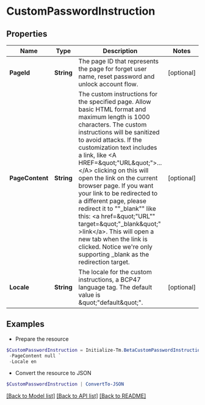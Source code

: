# CustomPasswordInstruction
## Properties

Name | Type | Description | Notes
------------ | ------------- | ------------- | -------------
**PageId** | **String** | The page ID that represents the page for forget user name, reset password and unlock account flow. | [optional] 
**PageContent** | **String** | The custom instructions for the specified page. Allow basic HTML format and maximum length is 1000 characters. The custom instructions will be sanitized to avoid attacks. If the customization text includes a link, like &lt;A HREF&#x3D;\&quot;&quot;URL\&quot;&quot;&gt;...&lt;/A&gt; clicking on this will open the link on the current browser page. If you want your link to be redirected to a different page, please redirect it to &quot;&quot;_blank&quot;&quot; like this: &lt;a href&#x3D;\&quot;&quot;URL&quot;&quot; target&#x3D;\&quot;&quot;_blank\&quot;&quot; &gt;link&lt;/a&gt;. This will open a new tab when the link is clicked. Notice we&#39;re only supporting _blank as the redirection target. | [optional] 
**Locale** | **String** | The locale for the custom instructions, a BCP47 language tag. The default value is \&quot;&quot;default\&quot;&quot;. | [optional] 

## Examples

- Prepare the resource
```powershell
$CustomPasswordInstruction = Initialize-Tm.BetaCustomPasswordInstruction  -PageId null `
 -PageContent null `
 -Locale en
```

- Convert the resource to JSON
```powershell
$CustomPasswordInstruction | ConvertTo-JSON
```

[[Back to Model list]](../README.md#documentation-for-models) [[Back to API list]](../README.md#documentation-for-api-endpoints) [[Back to README]](../README.md)

